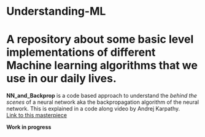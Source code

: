 # Understanding-ML

# A repository about some basic level implementations of different Machine learning algorithms that we use in our daily lives.

<b>NN_and_Backprop</b> is a code based approach to understand the <i>behind the scenes</i> of a neural network aka the backpropagation algorithm of the neural network. This is explained in a code along video by Andrej Karpathy. 
<br>
<a href="https://www.youtube.com/embed/VMj-3S1tku0"> Link to this masterpiece </a> 

<b> Work in progress </b>